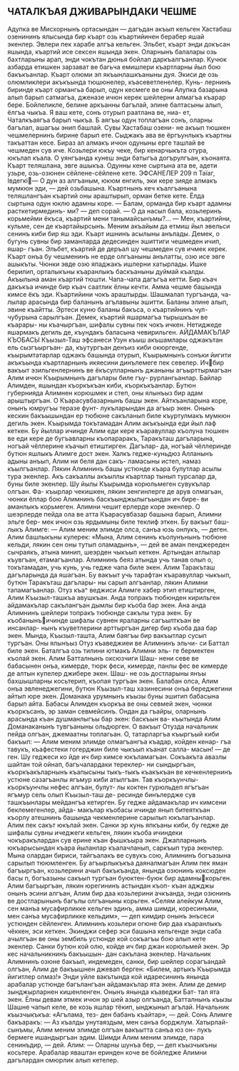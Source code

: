## ЧАТАЛКЪАЯ ДЖИВАРЫНДАКИ ЧЕШМЕ

Адупка ве Мисхорнынъ ортасындан — дагъдан акъып кельген Хастабаш озенининъ ялысында бир къарт озь къартийинен берабер яшай экенлер. Эвлери пек харабе алгъа кельген. Эльбет, къарт энди докъсан яшында, къартий исе сексен яшында экен. Оларнынъ балалары озь бахтларыны арап, энди чокътан дюнья бойлап даркъалгъанлар. Кучюк азбарда етишкен зарзават ве багьча емишлери къартларны йыл бою бакъкъанлар.
Къарт олюми эп якъынлашкъаныны дуя. Экиси де озь олюмликлери акъкъында тюшюнелер, къасеветленелер. Кунь- лернинъ биринде къарт ормангьа барып, одун кесмеге ве оны Алупка базарына алып барып сатмагъа, дженазе ичюн керек шейлерни алмагъа къарар бере.
Бойлеликле, белине аркъанны багълай, элине балтасыны алып, ёлгъа чыкъа. Я ваш кете, сонъ отурып раатлана ве, ниа- ет, Чаталкъаягъа барып чыкъа. Б аягъы одун топлагъан сонъ, оларны багълап, ашагъы энип башлай. Сувы Хастабаш озени- не акъып тюшкен чешмелернинъ бирине барып ете. Сыджакъ ава ве ёргъунлыкъ къартны такъаттан кесе. Бираз ал алмакъ ичюн одуныны ерге ташлай ве чешмеден сув иче. Козьлери юкъу чеке, бир кенарчыкъта отура, юкълап къала.
О уянгъанда кунеш энди батыгъа догърулгъан, къонаята. Къарт теляшлана, эвге ашыкъа. Одунны кене сыртына ата ве, адети узьре, озь-озюнен сёйлене-сёйлене кете.
ЭФСАНЕЛЕР 	  209
п Таїаг, Івдегкі— О дун аз алгъаным, юкюм енгиль, эки кере зияде алмакъ мумкюн эди, — дей озьбашына.
Къартнынъ кеч къалгъанына теляшлангъан къартий оны араштырып, орман бетке кете. Ёлда сыртына одун юклю адамны коре.
— Балам, орманда бир къарт адамны расткетирмединъ- ми? — деп сорай.
— О да насыл бала, козьлеринъ корьмейми ёкъса, къартий мени танымайсынъмы?...
— Мен, къартийни, кульме, сен де къартайырсынъ. Меним акъайым да етмиш йыл эвельси сенинъ киби бир яш эди.
Къарт ишнинъ асылыны анълады. Демек, о бугунь сувны бир заманларда дедесинден эшиттиги чешмеден ичип, яшар- гъан. Эльбет, къартий де деръал шу чешмеден сув ичмек керек. Къарт онъа бу чешменинъ не ерде олгъаныны анълатты, озю исе эвге ашыкъты. Чюнки эвде озю япаджакъ ишлерни хатырлады.
Ишке берилип, орталыкъны къаранлыкъ баскъаныны дуймай къалды. Акъылына аман къартий тюшти. Чапа-чапа дагъгъа кетти. Бир къач дакъкъа ичинде бир къач саатлик ёлны кечти. Амма чешме башында кимсе ёкъ эди.
Къартийини чокъ араштырды. Шашмалап тургъанда, ча- лылар арасында бир баланынъ агълавыны эшитти. Баланы элине алып, эвине къайтты. Эртеси куню баланы бакъса, о къартийнинъ чул-чубурына сарылгъан.
Демек, къартий яшармагъа тырышкъан ве къарары- ны къачыргъан, шифалы сувны пек чокъ ичкен. Нетиджеде яшармакъ дегиль де, къундакъ баласына чевирильген.
АЙДАМАКЪЛАР КЪОБАСЫ
Къызыл-Таш эфсанеси
Узун къыш акъшамлары оджакътан ель сызгъыргъан- да, къутургъан денъиз киби окюргенде, къырымтатарлар оджакъ башында отурып, Къырымнынъ сонъки йигити акъкъында къартларнынъ икяесини динълемеге пек севелер. Ичбир вакъыт эзильгенлернинъ ве ёкъсулларнынъ джаныны агъырттырмагъан Алим ичюн Къырымнынъ дагълары биле гъу- рурлангьанлар. Байлар Алимден, яшындан къоркъкъан киби, къоркъкъанлар. Бутюн губернияда Алимнен корюшмек и степ, оны ялынъыз бир адам арыштыргъан. О Къарасувбазарнынъ башы экен. Айткъанларына коре, онынъ юмругъы теразе фунт- лукъларындан да агъыр экен. Онынъ кескин бакъышындан ер тюбюне сакъланып биле къуртулмакъ мумкюн дегиль экен.
Къырымда токътамадан Алим акъкъында еди йыл лаф кеткен. Бу йыллар ичинде Алим еди кере къаравуллар къолуна тюшкен ве еди кере де бугъавларны къопараракъ, Таракъташ дагъларына, ногъай чёллерине къачып етиштирген. Дагълар- да, ногъай чёллеринде бутюн яшлыкъ Алимге дост экен. Халкъ гедже-куньдюз Алланынъ адыны анъып, Алим ни беля дан сакъ- ламасыны истеп, намаз къылгъанлар. Лякин Алимнинъ башы устюнде къара булутлар асылы тура экенлер. Акъ сакъаллы акъыллы къартлар тынып турсалар да, буны биле экенлер.
Шу йылы Къырымда корюльмеген сувукълар олгъан. Фа- къырлар чекишкен, лякин зенгинлерге де арув олмагьан, чюнки ёллар бою Алимнинъ баскъынджылыгъындан ич бире- ви аманлыкъ корьмеген.
Алимни чешит ерлерде коре экенлер. О шеэрлерде пейда ола ве атта Къарасувбазар башына барып, Алимни эльге бер- мек ичюн озь ярдымыны биле теклиф эткен. Бу вакъыт баш- лыкъ Алимге:
— Алим меним элимде олса, санъа юзь онлукъ, — деген. Алим башлыкъны кулерек: «Мына, Алим сенинъ къолунънынъ тюбюне кельди, лякин сен оны тутып оламадынъ», — дей ве аман пенджереден сычраякъ, атына минип, шеэрден чыкъып кеткен. Артындан атлылар къувгъан, етамагъанлар.
Алимнинъ беяз атында учь танав олып о, токътамадан, учь кунь, учь гедже чапа биле экен.
Алим Таракъташ дагъларында да яшагъан. Бу вакъыт учь тарафтан къаравуллар чыкъып, бутюн Таракъташ дагълары- ны сарып алгъанлар, лякин Алимни тапамагъанлар. Отуз къа^ веджиси Алимге хабер этип етиштирген, Алим Къызыл-ташкъа авушкъан. Анда топракъ тюбюнден кирильген айдамакълар сакълангъан дымлы бир къоба бар экен. Ана анда Алимнинъ шейлери топракъ тюбюнде сакълы тура экен. Бу къобанынъичинде шифалы сувнен яраларны сагъылткъан ве инсанлар- нынъ къуветлерини арттыргъан дигер бир къоба даа бар экен.
Мында, Къызыл-ташта, Алим баягъы бир вакъытлар сусып тургъан. Оны ялынъыз Отуз къаведжиеи ве Алимнинъ эльчи- си Баттал биле экен. Баталгъа озь тилини ютмакъ Алимни эль- ге бермектен къолай экен. Алим Батталнынъ оксюзчиги Шаш- нени севе ве бабасынен онъа, кимерде, тюрк феси, кимерде, панлы фес ве кимерде де алтын купелер джибере экен. Шаш- не озь достларыны янъы бахшышларны косьтерип, къопая тургъан экен. Балабан олса, Алим онъа эвленеджегини, бутюн Къызыл-таш хазинесини онъа береджегини айтып юре экен.
Доманака урумнынъ къызы буны эшитип бабасына барып айта. Бабасы Алимден къоркъа ве оны севмей экен, чюнки къоркъсанъ, эр заман севмейсинъ. Ондан да гъайры, оларнынъ арасында къан душманлыгъы бар экен: баскъын ва- къытында Алим Доманаканынъ тувгъаныны ольдюрген. О вакъыт Отузда начальник пейда олгъан, джемаатны топлагьан. О, татарларгъа къыргъый киби бакъып:
— Алим меним элимде олмагъангъа къадар, койден кенар- гъа тавукъ, къафестеки гогерджин биле чыкъып къанат салла- масын! — де ген. Шу геджеси ко йде ич бир кимсе юкъламагъан. Сокъакъта авазлы шайтан той ойнап, багъчалардаки тереклер- ни сындыргъан, къоркъакъларнынъ къапысыны тыкъ-тыкъ къакъкъан ве кечкенлернинъ устюне сазагъанлы ягъмур киби атылгъан. Тав къоркъунчлы-къоркъунчлы нефес алгъан, булут- лы коктен гурюльдеп ягъгъан ягъмур сель олып Къызыл-таш де- ресинде бинълердже сув ташкъынлары мейдангъа кетирген.
Бу гедже айдамакълар ич кимсени беклемегенлер, айда- макълар къобасы ичинде янып битеяткъан къорлу атешнинъ башында чекменлерине сарылып юкълагъанлар.
Алим пек сакът юкълай экен. Санки эр кунь япкъаны киби, бу гедже де шифалы сувны ичеджеги кельген, лякин къоба ичиндеки чокъракълардан сув ерине къан фышкъыра экен. Джапларнынъ юкъарысындан къара йыланлар къалачланып, саркъып тура экенлер. Мына олардан бириси, тайгъалакъ ве сувукъ сою, Алимнинъ богъазына сарылып тююмленген.
Бу агъырлыкъкъа даяналмагъан Алим пек яман багъыргъан, козьлерини ачып бакъкъанда, янында озюнинъ коксюден басы п, богъазыны сакъып тургъан буюктен-буюк бир адамныкорьген. Алим багъыргъан, лякин юрегининъ астындан къоп- къан аджджы онынъ эсини алгъан, Алим бир даа козьлерини ачкъанда, энди озюнинъ ве достларынынъ багълы олгъаныны корьген. «Селям алейкум Алим, сен манъа мусафирликке кельген эдинъ, амма шимди, коресинъми, мен санъа мусафирликке кельдим», — деп кимдир онынъ энъсеси устюнден сёйленген.
Алимнинъ козьлери огюне бир даа къаранлыкъ чёккен, эси кеткен. Экинджи сефер эси башына кельгенде энди саба ачылгъан ве оны зембиль устюнде кой сокъагъы бою алып кете экенлер. Санки бутюн кой олю, койде ич бир джан корюльмей экен. Эр кес начальникнинъ бакъышын- дан сакълана экенлер. Начальник Алимнинъ озюне бакъып, индемеден, санки, бир шейлер сорагъандай олгъан, Алим де бакъышнен джевап берген: «Билем, артыкъ Къырымда йигитлер олмаз!»
Энди уйле вакътында кой идаресининъ янында арабалар устюнде багълангъан айдамакълар ята экен. Алим де демир зынджырларнен кишенленген. Онынъ янында къаведжи Бат- тал ята экен. Ёлны девам этмек ичюн эр шей азыр олгъанда, Батталнынъ къызы Шашне чапып келе, ве козь яшлар тёкип, ынджынып агълай. Начальник къызчыкъкъа: «Агълама, тез- ден бабанъ къайтар», — дей. Сонъ Алимге бакъаракъ:
— Аз къалды унутаяздым, мен санъа борджлум. Хатырлай- сынъмы, Алим меним элимде олгъан вакъытта санъа юз он- лукъ бермеге ишандыргъан эдим. Шимди Алим меним элимде, пара сенинъдир, — дей. Алим:
— Оларны шунъа бер, — деп къызчыкъны косьтере. Арабалар яваштан еринден коче ве бойледже Алимни дагълардан омюрлик алып кетелер.
